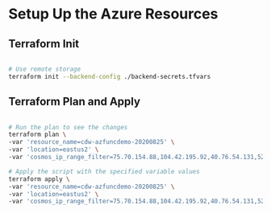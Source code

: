 # Setup Up the Azure Resources

## Terraform Init

```bash

# Use remote storage
terraform init --backend-config ./backend-secrets.tfvars

```

## Terraform Plan and Apply

```bash

# Run the plan to see the changes
terraform plan \
-var 'resource_name=cdw-azfuncdemo-20200825' \
-var 'location=eastus2' \
-var 'cosmos_ip_range_filter=75.70.154.88,104.42.195.92,40.76.54.131,52.176.6.30,52.169.50.45,52.187.184.26'

# Apply the script with the specified variable values
terraform apply \
-var 'resource_name=cdw-azfuncdemo-20200825' \
-var 'location=eastus2' \
-var 'cosmos_ip_range_filter=75.70.154.88,104.42.195.92,40.76.54.131,52.176.6.30,52.169.50.45,52.187.184.26'

```

